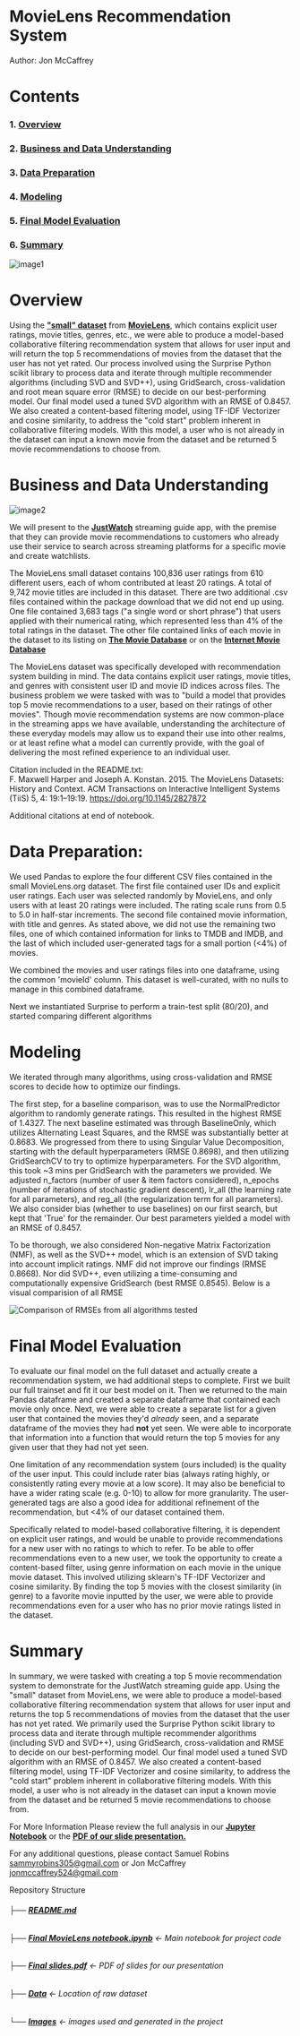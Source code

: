 # MovieLens Recommendation System

Author: Jon McCaffrey

# Contents

### 1. [Overview](#overview)
### 2. [Business and Data Understanding](#bidness)
### 3. [Data Preparation](#dataprep)
### 4. [Modeling](#modeling)
### 5. [Final Model Evaluation](#final)
### 6. [Summary](#summary)

![image1](./images/movie_covers.jpg)

<a id='overview'></a>

# Overview

Using the __["small" dataset](https://grouplens.org/datasets/movielens/latest/)__ from __[MovieLens](https://movielens.org/)__, which contains explicit user ratings, movie titles, genres, etc., we were able to produce a model-based collaborative filtering recommendation system that allows for user input and will return the top 5 recommendations of movies from the dataset that the user has not yet rated.  Our process involved using the Surprise Python scikit library to process data and iterate through multiple recommender algorithms (including SVD and SVD++), using GridSearch, cross-validation and root mean square error (RMSE) to decide on our best-performing model.  Our final model used a tuned SVD algorithm with an RMSE of 0.8457.  We also created a content-based filtering model, using TF-IDF Vectorizer and cosine similarity, to address the "cold start" problem inherent in collaborative filtering models.  With this model, a user who is not already in the dataset can input a known movie from the dataset and be returned 5 movie recommendations to choose from.

<a id='bidness'></a>

# Business and Data Understanding

![image2](./images/just_watch_logo_resize.png)

We will present to the __[JustWatch](https://www.justwatch.com/)__ streaming guide app, with the premise that they can provide movie recommendations to customers who already use their service to search across streaming platforms for a specific movie and create watchlists.  

The MovieLens small dataset contains 100,836 user ratings from 610 different users, each of whom contributed at least 20 ratings.  A total of 9,742 movie titles are included in this dataset.  There are two additional .csv files contained within the package download that we did not end up using.  One file contained 3,683 tags ("a single word or short phrase") that users applied with their numerical rating, which represented less than 4% of the total ratings in the dataset.  The other file contained links of each movie in the dataset to its listing on __[The Movie Database](https://www.themoviedb.org/)__ or on the __[Internet Movie Database](https://www.imdb.com/)__

The MovieLens dataset was specifically developed with recommendation system building in mind.  The data contains explicit user ratings, movie titles, and genres with consistent user ID and movie ID indices across files.  The business problem we were tasked with was to "build a model that provides top 5 movie recommendations to a user, based on their ratings of other movies".  Though movie recommendation systems are now common-place in the streaming apps we have available, understanding the architecture of these everyday models may allow us to expand their use into other realms, or at least refine what a model can currently provide, with the goal of delivering the most refined experience to an individual user.  

Citation included in the README.txt:  
F. Maxwell Harper and Joseph A. Konstan. 2015. The MovieLens Datasets: History and Context. ACM Transactions on Interactive Intelligent Systems (TiiS) 5, 4: 19:1–19:19. <https://doi.org/10.1145/2827872>

Additional citations at end of notebook.

<a id='dataprep'></a>

# Data Preparation:

We used Pandas to explore the four different CSV files contained in the small MovieLens.org dataset.  The first file contained user IDs and explicit user ratings.  Each user was selected randomly by MovieLens, and only users with at least 20 ratings were included.  The rating scale runs from 0.5 to 5.0 in half-star increments.   The second file contained movie information, with title and genres.  As stated above, we did not use the remaining two files, one of which contained information for links to TMDB and IMDB, and the last of which included user-generated tags for a small portion (<4%) of movies.  

We combined the movies and user ratings files into one dataframe, using the common 'movieId' column.  This dataset is well-curated, with no nulls to manage in this combined dataframe.  

Next we instantiated Surprise to perform a train-test split (80/20), and started comparing different algorithms

<a id='modeling'></a>

# Modeling

We iterated through many algorithms, using cross-validation and RMSE scores to decide how to optimize our findings. 

The first step, for a baseline comparison, was to use the NormalPredictor algorithm to randomly generate ratings.  This resulted in the highest RMSE of 1.4327.  The next baseline estimated was through BaselineOnly, which utilizes Alternating Least Squares, and the RMSE was substantially better at 0.8683.  We progressed from there to using Singular Value Decomposition, starting with the default hyperparameters (RMSE 0.8698), and then utilizing GridSearchCV to try to optimize hyperparameters.  For the SVD algorithm, this took ~3 mins per GridSearch with the parameters we provided.  We adjusted n_factors (number of user & item factors considered), n_epochs (number of iterations of stochastic gradient descent), lr_all (the learning rate for all parameters), and reg_all (the regularization term for all parameters).  We also consider bias (whether to use baselines) on our first search, but kept that 'True' for the remainder.  Our best parameters yielded a model with an RMSE of 0.8457.  

To be thorough, we also considered Non-negative Matrix Factorization (NMF), as well as the SVD++ model, which is an extension of SVD taking into account implicit ratings.   NMF did not improve our findings (RMSE 0.8668).  Nor did SVD++, even utilizing a time-consuming and computationally expensive GridSearch (best RMSE 0.8545).   Below is a visual comparision of all RMSE

![Comparison of RMSEs from all algorithms tested](./images/suprise_models_bar.png)

<a id='final'></a>

# Final Model Evaluation

To evaluate our final model on the full dataset and actually create a recommendation system, we had additional steps to complete.  First we built our full trainset and fit it our best model on it.  Then we returned to the main Pandas dataframe and created a separate dataframe that contained each movie only once.  Next, we were able to create a separate list for a given user that contained the movies they'd *already* seen, and a separate dataframe of the movies they had **not** yet seen.  We were able to incorporate that information into a function that would return the top 5 movies for any given user that they had not yet seen.  

One limitation of any recommendation system (ours included) is the quality of the user input.  This could include rater bias (always rating highly, or consistently rating every movie at a low score).  It may also be beneficial to have a wider rating scale (e.g. 0-10) to allow for more granularity.  The user-generated tags are also a good idea for additional refinement of the recommendation, but <4% of our dataset contained them.  

Specifically related to model-based collaborative filtering, it is dependent on explicit user ratings, and would be unable to provide recommendations for a new user with no ratings to which to refer.  To be able to offer recommendations even to a new user, we took the opportunity to create a content-based filter, using genre information on each movie in the unique movie dataset.  This involved utilizing sklearn's TF-IDF Vectorizer and cosine similarity.  By finding the top 5 movies with the closest similarity (in genre) to a favorite movie inputted by the user, we were able to provide recommendations even for a user who has no prior movie ratings listed in the dataset.  

<a id='summary'></a>

# Summary

In summary, we were tasked with creating a top 5 movie recommendation system to demonstrate for the JustWatch streaming guide app.  Using the "small" dataset from MovieLens, we were able to produce a model-based collaborative filtering recommendation system that allows for user input and returns the top 5 recommendations of movies from the dataset that the user has not yet rated. We primarily used the Surprise Python scikit library to process data and iterate through multiple recommender algorithms (including SVD and SVD++), using GridSearch, cross-validation and RMSE to decide on our best-performing model. Our final model used a tuned SVD algorithm with an RMSE of 0.8457. We also created a content-based filtering model, using TF-IDF Vectorizer and cosine similarity, to address the "cold start" problem inherent in collaborative filtering models. With this model, a user who is not already in the dataset can input a known movie from the dataset and be returned 5 movie recommendations to choose from.


For More Information
Please review the full analysis in our __[Jupyter Notebook](https://github.com/mccafj/MovieLens-Recommendation-System/blob/main/Final%20Notebook%20MovieLens%20Recommendation%20System.ipynb)__ or the __[PDF of our slide presentation.]()__

For any additional questions, please contact Samuel Robins sammyrobins305@gmail.com or Jon McCaffrey jonmccaffrey524@gmail.com

Repository Structure

###### ├── __[README.md](https://github.com/mccafj/MovieLens-Recommendation-System#readme)__
###### ├── __[Final MovieLens notebook.ipynb](https://github.com/mccafj/MovieLens-Recommendation-System/blob/main/MovieLens%20notebook.ipynb)__  <- Main notebook for project code
###### ├── __[Final slides.pdf]()__      <- PDF of slides for our presentation
###### ├── __[Data](https://github.com/mccafj/MovieLens-Recommendation-System/tree/main/data)__			                          <- Location of raw dataset
###### └── __[Images](https://github.com/mccafj/MovieLens-Recommendation-System/tree/main/images)__                              <- images used and generated in the project
